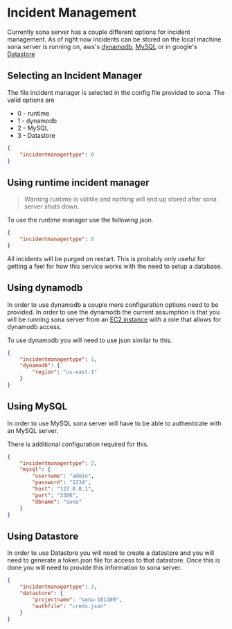 # Incident Management
Currently sona server has a couple different options for incident management. As of right now incidents can be stored on the local machine sona server is running on, aws's [dynamodb](https://aws.amazon.com/dynamodb/), [MySQL](https://www.mysql.com/) or in google's [Datastore](https://cloud.google.com/datastore/)

## Selecting an Incident Manager
The file incident manager is selected in the config file provided to sona. The valid options are

* 0 - runtime
* 1 - dynamodb
* 2 - MySQL
* 3 - Datastore

```json
{
    "incidentmanagertype": 0
}
```

## Using runtime incident manager

> Warning runtime is volitile and nothing will end up stored after sona server shuts down.

To use the runtime manager use the following json.
```json
{
    "incidentmanagertype": 0
}
```

All incidents will be purged on restart. This is probably only useful for getting a feel for how this service works with the need to setup a database.

## Using dynamodb
In order to use dynamodb a couple more configuration options need to be provided. In order to use the dynamodb the current assumption is that you will be running sona server from an [EC2 instance](https://aws.amazon.com/ec2/) with a role that allows for dynamodb access.

To use dynamodb you will need to use json similar to this.

```json
{
    "incidentmanagertype": 1,
    "dynamodb": {
        "region": "us-east-1"
    }
}
```

## Using MySQL
In order to use MySQL sona server will have to be able to authenticate with an MySQL server.

There is additional configuration required for this.
```json
{
    "incidentmanagertype": 2,
    "mysql": {
        "username": "admin",
        "password": "1234",
        "host": "127.0.0.1",
        "port": "3306",
        "dbname": "sona"
    }
}
```

## Using Datastore
In order to use Datastore you will need to create a datastore and you will need to generate a token.json file for access to that datastore. Once this is done you will need to provide this information to sona server.

```json
{
    "incidentmanagertype": 3,
    "datastore": {
        "projectname": "sona-181109",
        "authfile": "creds.json"
    }
}
```